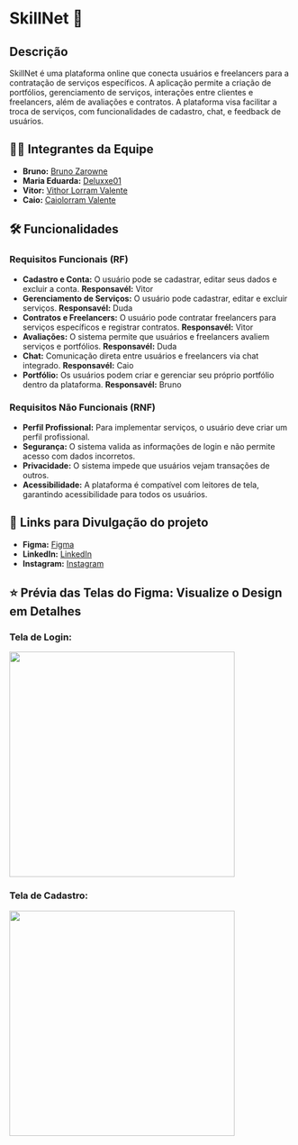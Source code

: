# SkillNet 🚀


## Descrição

SkillNet é uma plataforma online que conecta usuários e freelancers para a contratação de serviços específicos. A aplicação permite a criação de portfólios, gerenciamento de serviços, interações entre clientes e freelancers, além de avaliações e contratos. A plataforma visa facilitar a troca de serviços, com funcionalidades de cadastro, chat, e feedback de usuários.

## 👨‍💻 Integrantes da Equipe

- **Bruno:** [Bruno Zarowne](https://github.com/BrunoZarowne)  
- **Maria Eduarda:** [Deluxxe01](https://github.com/deluxxe01)  
- **Vitor:** [Vithor Lorram Valente](https://github.com/vithorLorramValente7)  
- **Caio:** [Caiolorram Valente](https://github.com/caiolorramvalente)

## 🛠️ Funcionalidades 

### Requisitos Funcionais (RF)

- **Cadastro e Conta:** O usuário pode se cadastrar, editar seus dados e excluir a conta. **Responsavél:** Vitor
- **Gerenciamento de Serviços:** O usuário pode cadastrar, editar e excluir serviços. **Responsavél:** Duda
- **Contratos e Freelancers:** O usuário pode contratar freelancers para serviços específicos e registrar contratos. **Responsavél:** Vitor
- **Avaliações:** O sistema permite que usuários e freelancers avaliem serviços e portfólios. **Responsavél:** Duda
- **Chat:** Comunicação direta entre usuários e freelancers via chat integrado. **Responsavél:** Caio
- **Portfólio:** Os usuários podem criar e gerenciar seu próprio portfólio dentro da plataforma. **Responsavél:** Bruno

### Requisitos Não Funcionais (RNF)

- **Perfil Profissional:** Para implementar serviços, o usuário deve criar um perfil profissional.
- **Segurança:** O sistema valida as informações de login e não permite acesso com dados incorretos.
- **Privacidade:** O sistema impede que usuários vejam transações de outros.
- **Acessibilidade:** A plataforma é compatível com leitores de tela, garantindo acessibilidade para todos os usuários.

## 🔗 Links para Divulgação do projeto 
- **Figma:** [Figma](https://www.figma.com/design/YTy4JbgmUk9eHSJgHYdDAO/3%C2%B0fase_S.A?node-id=0-1&p=f&t=j7Qqzb3BojkrG2kw-0)
- **LinkedIn:** [LinkedIn](https://www.linkedin.com/feed/update/urn:li:activity:7294521192151982081/)
- **Instagram:** [Instagram](https://www.instagram.com/skillnet.io?igsh=NnJrb2U1aDl0a3p6)

## ⭐ Prévia das Telas do Figma: Visualize o Design em Detalhes

### Tela de Login:
[<img src="https://i.ibb.co/CK4D8XRC/TELA-CADASTRO.png" width="400px">](https://github.com/deluxxe01/SkillNet/blob/main/Skillnet-Codes/Front_end/public/github/TELA%20CADASTRO.png)  <br/>

### Tela de Cadastro:
[<img src="https://i.ibb.co/bjfR7xQc/tela-Login.png" width="400px">](https://github.com/deluxxe01/SkillNet/blob/main/Skillnet-Codes/Front_end/public/github/telaLogin.png)  <br/>


